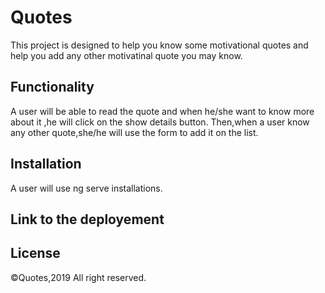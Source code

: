 # Quotes

This project is designed to help you know some motivational quotes and help you add any other motivatinal quote you may know.

## Functionality

A user will be able to read the quote and when he/she want to know more about it ,he will click on the show details button.
Then,when a user know any other quote,she/he will use the form to add it on the list.
## Installation

 A user will use ng serve installations.

## Link to the deployement


## License
&copy;Quotes,2019 All right reserved.
